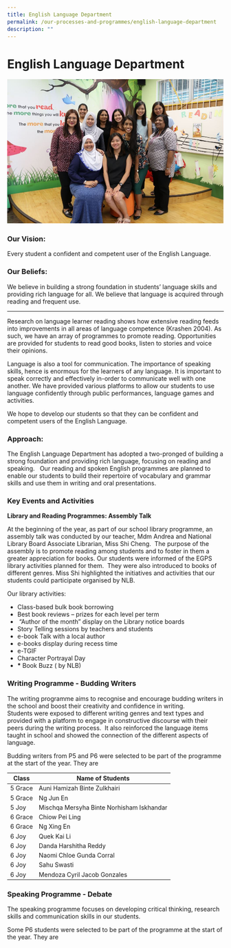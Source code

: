```yaml
---
title: English Language Department
permalink: /our-processes-and-programmes/english-language-department
description: ""
---
```

# **English Language Department**

![](/images/IMG_3071.jpg)

### Our Vision:

Every student a confident and competent user of the English Language.

### Our Beliefs:

We believe in building a strong foundation in students’ language skills and providing rich language for all. We believe that language is acquired through reading and frequent use.  

--------------------------------------------------------------------------------------------------------------------------------------------------------------------------------------

Research on language learner reading shows how extensive reading feeds into improvements in all areas of language competence (Krashen 2004). As such, we have an array of programmes to promote reading. Opportunities are provided for students to read good books, listen to stories and voice their opinions.

Language is also a tool for communication. The importance of speaking skills, hence is enormous for the learners of any language. It is important to speak correctly and effectively in-order to communicate well with one another. We have provided various platforms to allow our students to use language confidently through public performances, language games and activities.

We hope to develop our students so that they can be confident and competent users of the English Language. 


### Approach:

The English Language Department has adopted a two-pronged of building a strong foundation and providing rich language, focusing on reading and speaking.   Our reading and spoken English programmes are planned to enable our students to build their repertoire of vocabulary and grammar skills and use them in writing and oral presentations.  

### Key Events and Activities


**Library and Reading Programmes: Assembly Talk**

At the beginning of the year, as part of our school library programme, an assembly talk was conducted by our teacher, Mdm Andrea and National Library Board Associate Librarian, Miss Shi Cheng.  The purpose of the assembly is to promote reading among students and to foster in them a greater appreciation for books. Our students were informed of the EGPS library activities planned for them.  They were also introduced to books of different genres. Miss Shi highlighted the initiatives and activities that our students could participate organised by NLB.

  

Our library activities:

* Class-based bulk book borrowing
* Best book reviews – prizes for each level per term
*  “Author of the month” display on the Library notice boards
* Story Telling sessions by teachers and students
* e-book Talk with a local author
* e-books display during recess time
* e-TGIF
* Character Portrayal Day
* **\*** Book Buzz ( by NLB)

  

### Writing Programme - Budding Writers

The writing programme aims to recognise and encourage budding writers in the school and boost their creativity and confidence in writing. Students were exposed to different writing genres and text types and provided with a platform to engage in constructive discourse with their peers during the writing process.  It also reinforced the language items taught in school and showed the connection of the different aspects of language.

Budding writers from P5 and P6 were selected to be part of the programme at the start of the year. They are

| Class 	| Name of Students 	|
|---	|---	|
| 5 Grace 	| Auni Hamizah Binte Zulkhairi 	|
| 5 Grace 	| Ng Jun En 	|
| 5 Joy 	| Mischqa Mersyha Binte Norhisham Iskhandar 	|
| 6 Grace 	| Chiow Pei Ling 	|
| 6 Grace 	| Ng Xing En 	|
| 6 Joy 	| Quek Kai Li 	|
| 6 Joy 	| Danda Harshitha Reddy 	|
| 6 Joy 	| Naomi Chloe Gunda Corral 	|
| 6 Joy 	| Sahu Swasti 	|
| 6 Joy 	| Mendoza Cyril Jacob Gonzales 	|

### Speaking Programme - Debate

The speaking programme focuses on developing critical thinking, research skills and communication skills in our students.

Some P6 students were selected to be part of the programme at the start of the year. They are
